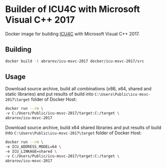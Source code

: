 # Builder of ICU4C with Microsoft Visual C++ 2017

Docker image for building [ICU4C](http://site.icu-project.org/) with Microsoft Visual C++ 2017.

## Building

```bash
docker build -t abrarov/icu-msvc-2017 docker/icu-msvc-2017/src
```

## Usage

Download source archive, build all combinations (x86, x64, shared and static libraries) and put results of build into 
`C:\Users\Public\icu-msvc-2017\target` folder of Docker Host:

```bash
docker run --rm \
-v C:/Users/Public/icu-msvc-2017/target:C:/target \
abrarov/icu-msvc-2017
```

Download source archive, build x64 shared libraries and put results of build into `C:\Users\Public\icu-msvc-2017\target` 
folder of Docker Host:
 
```bash
docker run --rm \
-e ICU_ADDRESS_MODEL=64 \
-e ICU_LINKAGE=shared \ 
-v C:/Users/Public/icu-msvc-2017/target:C:/target \
abrarov/icu-msvc-2017
```
